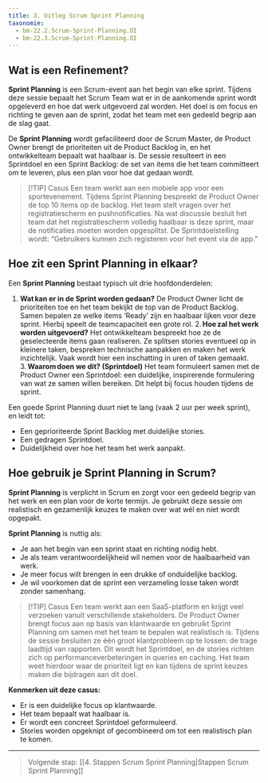 ```yaml
---
title: 3. Uitleg Scrum Sprint Planning
taxonomie:
  - bm-22.2.Scrum-Sprint-Planning.OI
  - bm-22.3.Scrum-Sprint-Planning.OI
---
```

## Wat is een Refinement?
**Sprint Planning** is een Scrum-event aan het begin van elke sprint. Tijdens deze sessie bepaalt het Scrum Team wat er in de aankomende sprint wordt opgeleverd en hoe dat werk uitgevoerd zal worden. Het doel is om focus en richting te geven aan de sprint, zodat het team met een gedeeld begrip aan de slag gaat.

De **Sprint Planning** wordt gefaciliteerd door de Scrum Master, de Product Owner brengt de prioriteiten uit de Product Backlog in, en het ontwikkelteam bepaalt wat haalbaar is. De sessie resulteert in een Sprintdoel en een Sprint Backlog: de set van items die het team committeert om te leveren, plus een plan voor hoe dat gedaan wordt.

> [!TIP] Casus
> Een team werkt aan een mobiele app voor een sportevenement. Tijdens Sprint Planning bespreekt de Product Owner de top 10 items op de backlog. Het team stelt vragen over het registratiescherm en pushnotificaties. Na wat discussie besluit het team dat het registratiescherm volledig haalbaar is deze sprint, maar de notificaties moeten worden opgesplitst. De Sprintdoelstelling wordt: “Gebruikers kunnen zich registeren voor het event via de app.”

## Hoe zit een Sprint Planning in elkaar?
Een **Sprint Planning** bestaat typisch uit drie hoofdonderdelen:
1. **Wat kan er in de Sprint worden gedaan?**
De Product Owner licht de prioriteiten toe en het team bekijkt de top van de Product Backlog. Samen bepalen ze welke items ‘Ready’ zijn en haalbaar lijken voor deze sprint. Hierbij speelt de teamcapaciteit een grote rol.
2. **Hoe zal het werk worden uitgevoerd?**
Het ontwikkelteam bespreekt hoe ze de geselecteerde items gaan realiseren. Ze splitsen stories eventueel op in kleinere taken, bespreken technische aanpakken en maken het werk inzichtelijk. Vaak wordt hier een inschatting in uren of taken gemaakt.
3. **Waarom doen we dit? (Sprintdoel)**
Het team formuleert samen met de Product Owner een Sprintdoel: een duidelijke, inspirerende formulering van wat ze samen willen bereiken. Dit helpt bij focus houden tijdens de sprint.

Een goede Sprint Planning duurt niet te lang (vaak 2 uur per week sprint), en leidt tot:
* Een geprioriteerde Sprint Backlog met duidelijke stories.
* Een gedragen Sprintdoel.
* Duidelijkheid over hoe het team het werk aanpakt.

## Hoe gebruik je Sprint Planning in Scrum?
**Sprint Planning** is verplicht in Scrum en zorgt voor een gedeeld begrip van het werk en een plan voor de korte termijn. Je gebruikt deze sessie om realistisch en gezamenlijk keuzes te maken over wat wél en níet wordt opgepakt.

**Sprint Planning** is nuttig als:
* Je aan het begin van een sprint staat en richting nodig hebt.
* Je als team verantwoordelijkheid wil nemen voor de haalbaarheid van werk.
* Je meer focus wilt brengen in een drukke of onduidelijke backlog.
* Je wil voorkomen dat de sprint een verzameling losse taken wordt zonder samenhang.

> [!TIP] Casus
> Een team werkt aan een SaaS-platform en krijgt veel verzoeken vanuit verschillende stakeholders. De Product Owner brengt focus aan op basis van klantwaarde en gebruikt Sprint Planning om samen met het team te bepalen wat realistisch is.
> Tijdens de sessie besluiten ze één groot klantprobleem op te lossen: de trage laadtijd van rapporten. Dit wordt het Sprintdoel, en de stories richten zich op performanceverbeteringen in queries en caching.
> Het team weet hierdoor waar de prioriteit ligt en kan tijdens de sprint keuzes maken die bijdragen aan dit doel.

**Kenmerken uit deze casus:**
* Er is een duidelijke focus op klantwaarde.
* Het team bepaalt wat haalbaar is.
* Er wordt een concreet Sprintdoel geformuleerd.
* Stories worden opgeknipt of gecombineerd om tot een realistisch plan te komen.

---

> Volgende stap: [[4. Stappen Scrum Sprint Planning|Stappen Scrum Sprint Planning]]